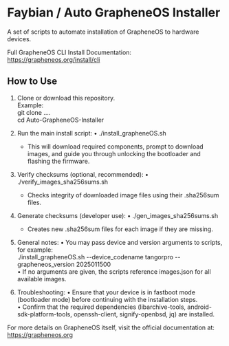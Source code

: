 # Faybian / Auto GrapheneOS Installer

A set of scripts to automate installation of GrapheneOS to hardware devices.

Full GrapheneOS CLI Install Documentation: https://grapheneos.org/install/cli

## How to Use

1. Clone or download this repository.  
   Example:  
   git clone ....  
   cd Auto-GrapheneOS-Installer

3. Run the main install script:
   • ./install_grapheneOS.sh  
     - This will download required components, prompt to download images, and guide you through unlocking the bootloader and flashing the firmware.

4. Verify checksums (optional, recommended):
   • ./verify_images_sha256sums.sh  
     - Checks integrity of downloaded image files using their .sha256sum files.

5. Generate checksums (developer use):
   • ./gen_images_sha256sums.sh  
     - Creates new .sha256sum files for each image if they are missing.

6. General notes:
   • You may pass device and version arguments to scripts, for example:  
     ./install_grapheneOS.sh --device_codename tangorpro --grapheneos_version 2025011500  
   • If no arguments are given, the scripts reference images.json for all available images.

7. Troubleshooting:
   • Ensure that your device is in fastboot mode (bootloader mode) before continuing with the installation steps.  
   • Confirm that the required dependencies (libarchive-tools, android-sdk-platform-tools, openssh-client, signify-openbsd, jq) are installed.  

For more details on GrapheneOS itself, visit the official documentation at:  
https://grapheneos.org


